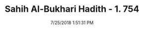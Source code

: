 ---
title        : "Sahih Al-Bukhari Hadith - 1. 754"
date         : 7/25/2018 1:51:31 PM
draft        : false
type         : "hadith"
layout       : "hadith"
BookCode     : "SHB"
VolumeNumber : "1"
HadithNumber : "754"
categories  :  ["Prayer Characteristics-To end the Takbir on prostrating"]
tags  :  ["Ikrima"]
---